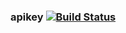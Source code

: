### apikey   [![Build Status](https://travis-ci.org/AtlasOfLivingAustralia/apikey.svg?branch=master)](https://travis-ci.org/AtlasOfLivingAustralia/apikey)
